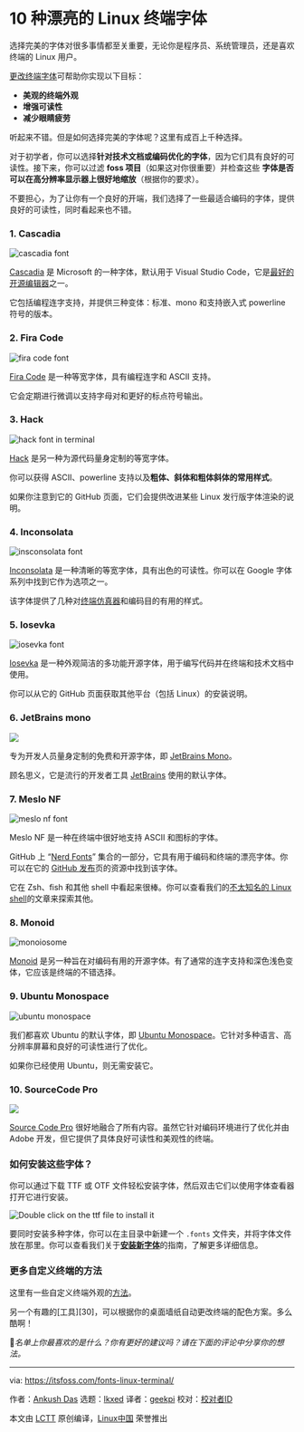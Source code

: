 [#]: subject: "10 Beautiful Fonts for Your Linux Terminal"
[#]: via: "https://itsfoss.com/fonts-linux-terminal/"
[#]: author: "Ankush Das https://itsfoss.com/author/ankush/"
[#]: collector: "lkxed"
[#]: translator: "geekpi"
[#]: reviewer: " "
[#]: publisher: " "
[#]: url: " "

10 种漂亮的 Linux 终端字体
======

选择完美的字体对很多事情都至关重要，无论你是程序员、系统管理员，还是喜欢终端的 Linux 用户。

[更改终端字体][1]可帮助你实现以下目标：

- **美观的终端外观**
- **增强可读性**
- **减少眼睛疲劳**

听起来不错。但是如何选择完美的字体呢？这里有成百上千种选择。

对于初学者，你可以选择**针对技术文档或编码优化的字体**，因为它们具有良好的可读性。接下来，你可以过滤 **foss 项目**（如果这对你很重要）并检查这些 **字体是否可以在高分辨率显示器上很好地缩放**（根据你的要求）。

不要担心，为了让你有一个良好的开端，我们选择了一些最适合编码的字体，提供良好的可读性，同时看起来也不错。

### 1. Cascadia

![cascadia font][2]

[Cascadia][3] 是 Microsoft 的一种字体，默认用于 Visual Studio Code，它是[最好的开源编辑器][4]之一。

它包括编程连字支持，并提供三种变体：标准、mono 和支持嵌入式 powerline 符号的版本。

### 2. Fira Code

![fira code font][5]

[Fira Code][6] 是一种等宽字体，具有编程连字和 ASCII 支持。

它会定期进行微调以支持字母对和更好的标点符号输出。

### 3. Hack

![hack font in terminal][7]

[Hack][8] 是另一种为源代码量身定制的等宽字体。

你可以获得 ASCII、powerline 支持以及**粗体、斜体和粗体斜体的常用样式**。

如果你注意到它的 GitHub 页面，它们会提供改进某些 Linux 发行版字体渲染的说明。

### 4. Inconsolata

![insconsolata font][9]

[Inconsolata][10] 是一种清晰的等宽字体，具有出色的可读性。你可以在 Google 字体系列中找到它作为选项之一。

该字体提供了几种对[终端仿真器][11]和编码目的有用的样式。

### 5. Iosevka

![iosevka font][12]

[Iosevka][13] 是一种外观简洁的多功能开源字体，用于编写代码并在终端和技术文档中使用。

你可以从它的 GitHub 页面获取其他平台（包括 Linux）的安装说明。

### 6. JetBrains mono

![][14]

专为开发人员量身定制的免费和开源字体，即 [JetBrains Mono][15]。

顾名思义，它是流行的开发者工具 [JetBrains][16] 使用的默认字体。

### 7. Meslo NF

![meslo nf font][17]

Meslo NF 是一种在终端中很好地支持 ASCII 和图标的字体。

GitHub 上 “[Nerd Fonts][18]” 集合的一部分，它具有用于编码和终端的漂亮字体。你可以在它的 [GitHub 发布][19]页的资源中找到该字体。

它在 Zsh、fish 和其他 shell 中看起来很棒。你可以查看我们的[不太知名的 Linux shell][20]的文章来探索其他。

### 8. Monoid

![monoiosome][21]

[Monoid][22] 是另一种旨在对编码有用的开源字体。有了通常的连字支持和深色浅色变体，它应该是终端的不错选择。

### 9. Ubuntu Monospace

![ubuntu monospace][23]

我们都喜欢 Ubuntu 的默认字体，即 [Ubuntu Monospace][24]。它针对多种语言、高分辨率屏幕和良好的可读性进行了优化。

如果你已经使用 Ubuntu，则无需安装它。

### 10. SourceCode Pro

![][25]

[Source Code Pro][26] 很好地融合了所有内容。虽然它针对编码环境进行了优化并由 Adobe 开发，但它提供了具体良好可读性和美观性的终端。

### 如何安装这些字体？

你可以通过下载 TTF 或 OTF 文件轻松安装字体，然后双击它们以使用字体查看器打开它进行安装。

![Double click on the ttf file to install it][27]

要同时安装多种字体，你可以在主目录中新建一个 `.fonts` 文件夹，并将字体文件放在那里。你可以查看我们关于[**安装新字体**][28]的指南，了解更多详细信息。

### 更多自定义终端的方法

这里有一些自定义终端外观的[方法][29]。

另一个有趣的[工具][30]，可以根据你的桌面墙纸自动更改终端的配色方案。多么酷啊！

💬_名单上你最喜欢的是什么？你有更好的建议吗？请在下面的评论中分享你的想法。_

--------------------------------------------------------------------------------

via: https://itsfoss.com/fonts-linux-terminal/

作者：[Ankush Das][a]
选题：[lkxed][b]
译者：[geekpi](https://github.com/geekpi)
校对：[校对者ID](https://github.com/校对者ID)

本文由 [LCTT](https://github.com/LCTT/TranslateProject) 原创编译，[Linux中国](https://linux.cn/) 荣誉推出

[a]: https://itsfoss.com/author/ankush/
[b]: https://github.com/lkxed/
[1]: https://itsfoss.com/change-terminal-font-ubuntu/
[2]: https://itsfoss.com/content/images/2023/05/cascadia.png
[3]: https://github.com/microsoft/cascadia-code?ref=itsfoss.com
[4]: https://itsfoss.com/best-modern-open-source-code-editors-for-linux/
[5]: https://itsfoss.com/content/images/2023/05/fira-code.png
[6]: https://github.com/tonsky/FiraCode?ref=itsfoss.com
[7]: https://itsfoss.com/content/images/2023/05/hack.png
[8]: https://github.com/source-foundry/Hack?ref=itsfoss.com
[9]: https://itsfoss.com/content/images/2023/05/inconsolata.png
[10]: https://fonts.google.com/specimen/Inconsolata?ref=itsfoss.com
[11]: https://itsfoss.com/linux-terminal-emulators/
[12]: https://itsfoss.com/content/images/2023/05/Iosevka-.png
[13]: https://github.com/be5invis/Iosevka?ref=itsfoss.com
[14]: https://itsfoss.com/content/images/2023/05/jetbrains-mono.png
[15]: https://github.com/JetBrains/JetBrainsMono?ref=itsfoss.com
[16]: https://www.jetbrains.com/?ref=itsfoss.com
[17]: https://itsfoss.com/content/images/2023/05/mesloNF.png
[18]: https://github.com/ryanoasis/nerd-fonts/?ref=itsfoss.com
[19]: https://github.com/ryanoasis/nerd-fonts/releases/tag/v3.0.0?ref=itsfoss.com
[20]: https://itsfoss.com/shells-linux/
[21]: https://itsfoss.com/content/images/2023/05/moniosome.png
[22]: https://larsenwork.com/monoid/?ref=itsfoss.com
[23]: https://itsfoss.com/content/images/2023/05/ubuntu-monospace.png
[24]: https://design.ubuntu.com/font?ref=itsfoss.com
[25]: https://itsfoss.com/content/images/2023/05/source-code-pro.png
[26]: https://github.com/adobe-fonts/source-code-pro?ref=itsfoss.com
[27]: https://itsfoss.com/content/images/2023/05/image-6.png
[28]: https://itsfoss.com/install-fonts-ubuntu/
[29]:
[30]: